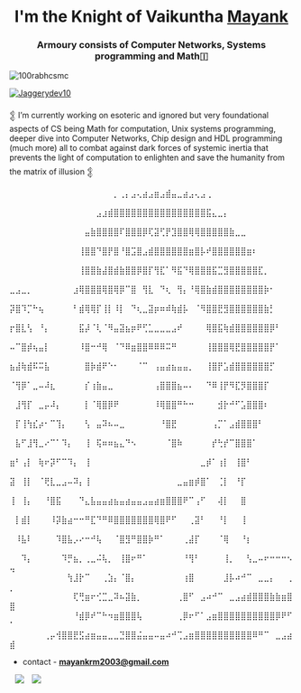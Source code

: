 <h1 align="center"> I'm the Knight of Vaikuntha <a href="" target="blank">
Mayank</a></h1>
<h3 align="center">Armoury consists of Computer Networks, Systems programming and Math&#127470</h3>

<p align="left"> <img src="https://komarev.com/ghpvc/?username=Memomer&label=Profile%20views&color=0e75b6&style=flat" alt="100rabhcsmc" /> </p>

<p align="left"> <a href="https://twitter.com/100rabhcsmc" target="blank"><img src="https://img.shields.io/twitter/follow/Jaggerydev10?logo=twitter&style=for-the-badge" alt="Jaggerydev10" /></a> </p>

𒉭 I’m currently working on esoteric and ignored but very foundational aspects of CS being Math for computation,
     Unix systems programming, deeper dive into Computer Networks, Chip design and HDL programming (much more) all to combat against
       dark forces of systemic inertia that prevents the light of computation to enlighten and save the humanity from the matrix of illusion  𒉭 <a href="https://www.theodinproject.com/dashboard" target="blank"></a>

	
⠀⠀⠀⠀⠀⠀⠀⠀⠀⠀⠀⠀⠀⠀⠀⠀⠀⠀⡀⢀⡄⣠⢄⣴⣠⣶⣠⣾⣤⣀⣴⣠⢄⣠⢀⠀⠀⠀⠀⠀⠀⠀⠀⠀⠀⠀⠀⠀⠀⠀
⠀⠀⠀⠀⠀⠀⠀⠀⠀⠀⠀⠀⠀⠀⠀⣠⣰⣾⣿⣿⣿⣿⣿⣿⣿⣿⣿⣿⣿⣿⣿⣿⣿⣿⣯⣄⣀⡄⠀⠀⠀⠀⠀⠀⠀⠀⠀⠀⠀⠀
⠀⠀⠀⠀⠀⠀⠀⠀⠀⠀⠀⠀⠀⣤⣷⣿⣿⣿⣿⠏⣿⣿⣿⡿⢏⣽⢋⡟⣹⣿⣿⢿⢿⣿⣿⣿⣿⣿⣷⣀⣀⠀⠀⠀⠀⠀⠀⠀⠀⠀
⠀⠀⠀⠀⠀⠀⠀⠀⠀⠀⠀⠀⢸⣿⣿⠙⣿⡟⣿⠘⣿⣩⣿⣠⣾⣿⣿⣿⣿⣿⣿⣶⣿⡧⠞⣿⣿⣿⣿⣿⣿⣶⠆⠀⠀⠀⠀⠀⠀⠀
⠀⠀⠀⠀⠀⠀⠀⠀⠀⠀⠀⠀⢸⣿⣿⣷⣼⣿⣾⣷⣿⣿⡿⣿⡏⢻⣏⠁⠻⣯⠙⢿⣿⣿⣿⣯⣉⣻⣿⣿⣿⣿⣿⣏⡀⠀⠀⠀⠀⠀
⣀⣠⣀⡀⠀⠀⠀⠀⠀⠀⠀⣰⢿⣿⣿⣿⢿⣿⢿⡿⠉⣿⠀⢻⣇⠀⠙⢆⠀⢻⡄⠘⢿⣿⣷⣾⣿⣿⣿⣿⣿⣿⣿⣿⡷⠂⠀⠀⠀⠀
⡽⣿⠹⡉⠓⢦⠀⠀⠀⠀⠀⠃⣾⢿⢿⡏⢸⡇⠸⡇⠀⠙⢆⣀⣽⡶⠶⠾⢷⣾⡧⠀⠈⠻⣿⣿⣟⣻⣿⣿⣿⣿⣿⣿⣷⡃⠀⠀⠀⠀
⡖⣿⣇⢣⠀⠘⡄⠀⠀⠀⠀⠀⣯⡼⠈⢇⠈⠻⣤⣽⣦⡶⠟⢋⣁⣀⣀⣀⣠⠞⠀⠀⠀⠀⢿⣿⣯⢷⣾⣿⣿⣿⣿⣿⣿⡿⠃⠀⠀⠀
⠤⠉⣿⡾⢦⣤⡇⠀⠀⠀⠀⠀⠸⣿⠒⠚⢿⠀⠈⠙⠿⣶⣿⣿⠿⠿⠿⠭⠛⠀⠀⠀⠀⠀⢸⣿⣿⣿⢿⣟⣿⣿⣿⣿⣿⡟⠁⠀⠀⠀
⣦⣼⢷⣾⠯⠭⣧⠀⠀⠀⠀⠀⠀⣿⡷⣾⠟⠑⠂⠀⠀⠀⠈⠉⠀⢠⣤⣴⣦⣤⣤⡀⠀⠀⢸⣿⡟⣡⣾⣿⣿⣿⣿⣿⣿⡋⠀⠀⠀⠀
⠈⢻⡿⠁⣀⠤⠼⣆⠀⠀⠀⠀⠀⡎⢰⣷⣤⣀⠀⠀⠀⠀⠀⠀⠀⢠⣿⣿⣿⣦⠤⠄⠀⠀⠙⠿⢸⡟⠻⣏⡻⣿⣿⣿⡏⠀⠀⠀⠀⠀
⠀⣸⢻⡏⠀⣀⡤⠼⡄⠀⠀⠀⠀⡇⠈⢿⣿⡿⠟⠀⠀⠀⠀⠀⠀⠸⢿⣿⣿⠛⠓⠒⠀⠀⠀⠀⣺⡗⠚⠋⣡⣿⣿⣿⠆⠀⠀⠀⠀⠀
⠀⡏⢸⢳⣎⡴⠂⠉⢹⡄⠀⠀⠀⢣⠀⣤⠽⠦⠤⣀⠀⠀⠀⠀⠀⠀⠘⣿⣟⠀⠀⠀⠀⠀⠀⢠⡉⠁⣠⣾⣿⣿⣿⠃⠀⠀⠀⠀⠀⠀
⠀⣧⠋⣸⢻⣀⠔⠉⠁⠹⡄⠀⠀⢸⠀⢯⠶⠶⣦⣄⠙⠢⠀⠀⠀⠀⠀⠈⣿⠷⠀⠀⠀⠀⠀⡞⢓⡞⠉⣿⣿⣿⠁⠀⠀⠀⠀⠀⠀⠀
⣶⠃⢠⡇⠀⢷⠖⡽⠋⠉⠹⡄⠀⢸⠀⠀⠀⠀⠀⠀⠀⠀⠀⠀⠀⠀⠀⠀⠀⠀⠀⠀⠀⣀⡾⠁⢰⡇⠀⢸⣿⠃⠀⠀⠀⠀⠀⠀⠀⠀
⣽⠀⢸⡇⠀⠈⢟⣇⣀⣠⠤⠽⡄⢸⠀⠀⠀⠀⠀⠀⠀⠀⠀⠀⠀⠀⠀⠀⠀⣀⣤⣶⡾⣿⠁⠀⢈⡇⠀⠘⡏⠀⠀⠀⠀⠀⠀⠀⠀⠀
⢸⠀⢸⡄⠀⠀⠘⣿⣯⠀⠀⠀⠙⣄⣧⣤⣤⣴⣦⣤⣴⣤⣤⣠⣤⣴⣶⣿⣿⣿⠟⠉⢠⠋⠀⠀⢼⡇⠀⠀⣿⠀⠀⠀⠀⠀⠀⠀⠀⠀
⠀⡇⣾⡇⠀⠀⠀⠸⡽⣷⣴⠒⠒⠛⣏⠙⠛⠿⣿⣿⣿⣿⣿⣿⣿⢿⣿⠟⠋⠀⠀⢀⣽⠃⠀⠀⠘⡇⠀⠀⢸⠀⠀⠀⠀⠀⠀⠀⠀⠀
⠀⠸⣧⠇⠀⠀⠀⠀⠹⣿⣧⡠⠔⠒⠚⢧⠀⠀⠈⣿⣻⠛⣿⣿⡷⠛⠁⠀⠀⠀⢀⣼⡏⠀⠀⠀⠈⢿⠀⠀⠘⡆⠀⠀⠀⠀⠀⠀⠀⠀
⠀⠀⠹⡄⠀⠀⠀⠀⠀⠹⡛⣦⡀⢀⣀⠬⢧⡀⠀⢸⣿⠖⠛⠁⠀⠀⠀⠀⠀⠀⠘⢻⠃⠀⠀⠀⠀⢸⡀⠀⠀⢣⣀⠤⠖⠒⠒⠒⠢⢤
⠀⠀⠀⠀⠀⠀⠀⠀⠀⠀⢳⣸⡗⠉⠀⠀⢀⣱⡄⠈⣿⡄⠀⠀⠀⠀⠀⠀⠀⠀⢰⣿⠀⠀⠀⠀⠀⣸⡧⠴⠚⠉⠀⣀⣀⡄⠀⠀⢀⡀
⠀⠀⠀⠀⠀⠀⠀⠀⠀⠀⠀⢏⢛⣶⠖⢊⣉⣀⠽⠦⣽⣷⡀⠀⠀⠀⠀⠀⠀⢀⣿⠋⠀⣠⠴⠚⠉⠀⣀⣠⣴⣾⣿⣿⣿⣷⣷⣶⣿⣿
⠀⠀⠀⠀⠀⠀⠀⠀⠀⠀⠀⠘⣾⡿⠞⠉⠓⠲⣶⣿⣿⣿⢧⠀⠀⠀⠀⠀⠀⢀⡿⠖⠋⠁⣠⣶⣿⣿⣿⣿⣿⣿⣿⣿⣿⣿⡿⠟⠋⠁
⠀⠀⠀⠀⠀⠀⢀⡤⢺⣿⣿⣟⣫⣴⣶⣤⣤⣀⣀⣙⣿⣿⣬⣤⣤⠤⣤⠴⠚⢉⣠⣶⣿⣿⣿⣿⣿⣿⣿⣿⣿⣿⠿⠛⠉⠀⣀⣠⣴⣾


- contact - **mayankrm2003@gmail.com**

 <a style="margin-left: 10px;" target="_blank" href="https://github.com/Memomer">
		<img src="https://img.icons8.com/doodle/40/000000/github--v1.png"></a>
		
<a style="margin-left: 10px;" target="_blank" href="https://twitter.com/JaggeryDev10">
			<img src="https://img.icons8.com/doodle/1x/twitter-squared--v2.png" ></a>




 
